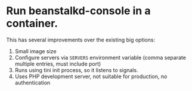 # Run beanstalkd-console in a container.

This has several improvements over the existing big options:
1. Small image size
2. Configure servers via `SERVERS` environment variable (comma separate multiple entries, must include port)
3. Runs using tini init process, so it listens to signals.
4. Uses PHP development server, not suitable for production, no authentication